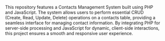 This repository features a Contacts Management System built using PHP and JavaScript. The system allows users to perform essential CRUD (Create, Read, Update, Delete) operations on a contacts table, providing a seamless interface for managing contact information. By integrating PHP for server-side processing and JavaScript for dynamic, client-side interactions, this project ensures a smooth and responsive user experience.
